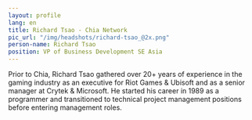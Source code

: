 ```yaml
---
layout: profile
lang: en
title: Richard Tsao - Chia Network
pic_url: "/img/headshots/richard-tsao_@2x.png"
person-name: Richard Tsao
position: VP of Business Development SE Asia
---
```


Prior to Chia, Richard Tsao gathered over 20+ years of experience in the gaming industry as an executive for Riot Games & Ubisoft and as a senior manager at Crytek & Microsoft. He started his career in 1989 as a programmer and transitioned to technical project management positions before entering management roles.